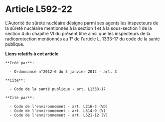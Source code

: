 # Article L592-22

L'Autorité de sûreté nucléaire désigne parmi ses agents les inspecteurs de la sûreté nucléaire mentionnés à la section 1 et à
la sous-section 1 de la section 4 du chapitre VI du présent titre ainsi que les inspecteurs de la radioprotection mentionnés
au 1° de l'article L. 1333-17 du code de la santé publique.

**Liens relatifs à cet article**

	**Créé par**:

	  - Ordonnance n°2012-6 du 5 janvier 2012 - art. 3

	**Cite**:

	  - Code de la santé publique - art. L1333-17

	**Cité par**:

	  - Code de l'environnement - art. L216-3 (VD)
	  - Code de l'environnement - art. L514-9 (V)
	  - Code de l'environnement - art. L521-12 (V)
